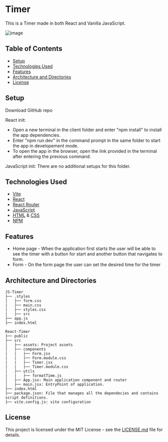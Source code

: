 # Timer

This is a Timer made in both React and Vanilla JavaScript.

![image](https://github.com/EmiliyaShtereva/Timer/assets/123276538/6f8d0741-5f6f-4c56-91b6-a3862bb8ee1e)

## Table of Contents

- [Setup](#setup)
- [Technologies Used](#technologies-used)
- [Features](#features)
- [Architecture and Directories](#architecture-and-directories)
- [License](#license)

## Setup
Download GitHub repo

React init:
- Open a new terminal in the client folder and enter "npm install" to install the app dependencies.
- Enter "npm run dev" in the command prompt in the same folder to start the app in developement mode.
- To open the app in the browser, open the link provided in the terminal after entering the previous command.

JavaScript init:
There are no additional setups for this folder.

## Technologies Used

- [Vite](https://vitejs.dev/)
- [React](https://react.dev/)
- [React Router](https://reactrouter.com/en/main)
- [JavaScript](https://developer.mozilla.org/en-US/docs/Web/JavaScript)
- [HTML](https://developer.mozilla.org/en-US/docs/Web/HTML) & [CSS](https://developer.mozilla.org/en-US/docs/Web/CSS)
- [NPM](https://www.npmjs.com/)

## Features
- Home page - When the application first starts the user will be able to see the timer with a button for start and another button that navigates to form.
- Form - On the form page the user can set the desired time for the timer

## Architecture and Directories
```
JS-Timer
├── .styles
│   ├── form.css
|   ├── main.css
|   ├── styles.css
|   ├── src
├── app.js
├── index.html

React-Timer
├── public
├── src
│   ├── assets: Project assets
│   ├── components
|   |   ├── Form.jsx
|   |   ├── Form.module.css
|   |   ├── Timer.jsx
|   |   ├── Timer.module.css
|   ├── utils
|   |   ├── formatTime.js
│   ├── App.jsx: Main application component and router
│   ├── main.jsx: EntryPoint of application.
├── index.html
├── package.json: File that manages all the dependecies and contains script definitions.
├── vite.config.js: vite configuration
```
## License

This project is licensed under the MIT License - see the [LICENSE.md](https://github.com/EmiliyaShtereva/Manga-Store/blob/main/LICENSE) file for details.

